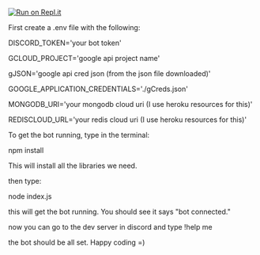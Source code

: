 [![Run on Repl.it](https://repl.it/badge/github/sojohnnysaid/discord-utility-bot)](https://repl.it/github/sojohnnysaid/discord-utility-bot)


First create a .env file with the following:


DISCORD_TOKEN='your bot token'

GCLOUD_PROJECT='google api project name'

gJSON='google api cred json (from the json file downloaded)'

GOOGLE_APPLICATION_CREDENTIALS='./gCreds.json'

MONGODB_URI='your mongodb cloud uri (I use heroku resources for this)'

REDISCLOUD_URL='your redis cloud uri (I use heroku resources for this)'




To get the bot running, type in the terminal:



npm install


This will install all the libraries we need.

then type:

node index.js

this will get the bot running. You should see it says "bot connected."

now you can go to the dev server in discord
and type !help me

the bot should be all set. Happy coding =)
